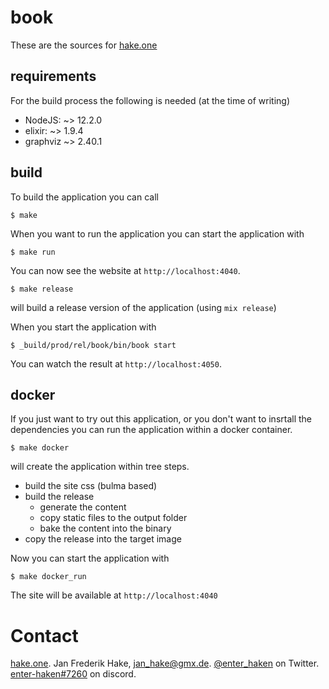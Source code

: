 # book 

These are the sources for [hake.one][1]

## requirements

For the build process the following is needed (at the time of writing)

* NodeJS: ~> 12.2.0
* elixir: ~> 1.9.4
* graphviz ~> 2.40.1

## build

To build the application you can call

```
$ make
```

When you want to run the application you can start the application with

```
$ make run
```

You can now see the website at `http://localhost:4040`.

```
$ make release
```

will build a release version of the application (using `mix release`)

When you start the application with 

```
$ _build/prod/rel/book/bin/book start
```

You can watch the result at `http://localhost:4050`.

## docker

If you just want to try out this application, or you don't want to insrtall the dependencies you can run the application within a docker container.

```
$ make docker
```

will create the application within tree steps.

* build the site css (bulma based)
* build the release 
  * generate the content
  * copy static files to the output folder
  * bake the content into the binary
* copy the release into the target image

Now you can start the application with

```
$ make docker_run
```

The site will be available at `http://localhost:4040`

# Contact

[hake.one](https://hake.one). Jan Frederik Hake, <jan_hake@gmx.de>. [@enter_haken](https://twitter.com/enter_haken) on Twitter. [enter-haken#7260](https://discord.com) on discord.

[1]: https://hake.one
